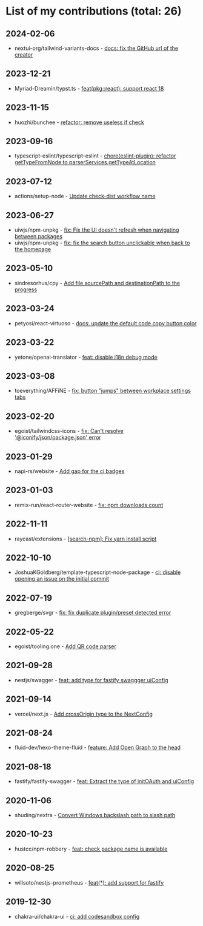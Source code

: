 # List of my contributions (total: 26)
## 2024-02-06
- nextui-org/tailwind-variants-docs - [docs: fix the GitHub url of the creator](https://github.com/nextui-org/tailwind-variants-docs/pull/28)
## 2023-12-21
- Myriad-Dreamin/typst.ts - [feat(pkg::react): support react 18](https://github.com/Myriad-Dreamin/typst.ts/pull/438)
## 2023-11-15
- huozhi/bunchee - [refactor: remove useless if check](https://github.com/huozhi/bunchee/pull/283)
## 2023-09-16
- typescript-eslint/typescript-eslint - [chore(eslint-plugin): refactor getTypeFromNode to parserServices.getTypeAtLocation](https://github.com/typescript-eslint/typescript-eslint/pull/7657)
## 2023-07-12
- actions/setup-node - [Update check-dist workflow name](https://github.com/actions/setup-node/pull/710)
## 2023-06-27
- uiwjs/npm-unpkg - [fix: Fix the UI doesn't refresh when navigating between packages](https://github.com/uiwjs/npm-unpkg/pull/148)
- uiwjs/npm-unpkg - [fix: fix the search button unclickable when back to the homepage](https://github.com/uiwjs/npm-unpkg/pull/149)
## 2023-05-10
- sindresorhus/cpy - [Add file sourcePath and destinationPath to the progress](https://github.com/sindresorhus/cpy/pull/112)
## 2023-03-24
- petyosi/react-virtuoso - [docs: update the default code copy button color](https://github.com/petyosi/react-virtuoso/pull/867)
## 2023-03-22
- yetone/openai-translator - [feat: disable i18n debug mode](https://github.com/yetone/openai-translator/pull/425)
## 2023-03-08
- toeverything/AFFiNE - [fix: button "jumps" between workplace settings tabs](https://github.com/toeverything/AFFiNE/pull/1399)
## 2023-02-20
- egoist/tailwindcss-icons - [fix: Can't resolve '@iconify/json/package.json' error](https://github.com/egoist/tailwindcss-icons/pull/10)
## 2023-01-29
- napi-rs/website - [Add gap for the ci badges](https://github.com/napi-rs/website/pull/49)
## 2023-01-03
- remix-run/react-router-website - [fix: npm downloads count](https://github.com/remix-run/react-router-website/pull/25)
## 2022-11-11
- raycast/extensions - [[search-npm]: Fix yarn install script](https://github.com/raycast/extensions/pull/3476)
## 2022-10-10
- JoshuaKGoldberg/template-typescript-node-package - [ci: disable opening an issue on the initial commit](https://github.com/JoshuaKGoldberg/template-typescript-node-package/pull/54)
## 2022-07-19
- gregberge/svgr - [fix: fix duplicate plugin/preset detected error](https://github.com/gregberge/svgr/pull/747)
## 2022-05-22
- egoist/tooling.one - [Add QR code parser](https://github.com/egoist/tooling.one/pull/30)
## 2021-09-28
- nestjs/swagger - [feat: add type for fastify swaggger uiConfig](https://github.com/nestjs/swagger/pull/1508)
## 2021-09-14
- vercel/next.js - [Add crossOrigin type to the NextConfig](https://github.com/vercel/next.js/pull/29033)
## 2021-08-24
- fluid-dev/hexo-theme-fluid - [feature: Add Open Graph to the head](https://github.com/fluid-dev/hexo-theme-fluid/pull/550)
## 2021-08-18
- fastify/fastify-swagger - [feat: Extract the type of initOAuth and uiConfig](https://github.com/fastify/fastify-swagger/pull/456)
## 2020-11-06
- shuding/nextra - [Convert Windows backslash path to slash path](https://github.com/shuding/nextra/pull/11)
## 2020-10-23
- hustcc/npm-robbery - [feat: check package name is available](https://github.com/hustcc/npm-robbery/pull/3)
## 2020-08-25
- willsoto/nestjs-prometheus - [feat(*): add support for fastify](https://github.com/willsoto/nestjs-prometheus/pull/469)
## 2019-12-30
- chakra-ui/chakra-ui - [ci: add codesandbox config](https://github.com/chakra-ui/chakra-ui/pull/318)
